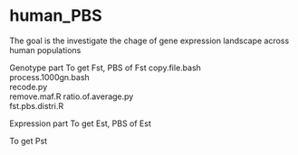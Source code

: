 # human_PBS
The goal is the investigate the chage of gene expression landscape across human populations

Genotype part
To get Fst, PBS of Fst
 	copy.file.bash 	
  process.1000gn.bash 	
	recode.py 	
	remove.maf.R
	ratio.of.average.py 	
  fst.pbs.distri.R 	
  
 
 Expression part
 To get Est, PBS of Est
 
 
 To get Pst
